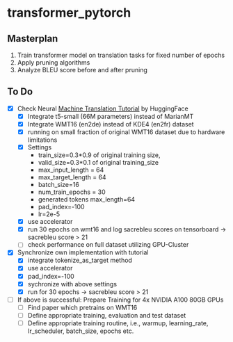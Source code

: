 # transformer_pytorch

## Masterplan
1. Train transformer model on translation tasks for fixed number of epochs
2. Apply pruning algorithms
3. Analyze BLEU score before and after pruning



## To Do
* [x] Check Neural [Machine Translation Tutorial](https://huggingface.co/course/chapter7/4?fw=pt) by HuggingFace
	- [x] Integrate t5-small (66M parameters) instead of MarianMT 
	- [x] Integrate WMT16 (en2de) instead of KDE4 (en2fr) dataset
	- [x] running on small fraction of original WMT16 dataset due to hardware limitations
	- [x] Settings
		- train_size=0.3*0.9 of original training size, 
		- valid_size=0.3*0.1 of original training_size
		- max_input_length = 64
		- max_target_length = 64
		- batch_size=16
		- num_train_epochs = 30
		- generated tokens max_length=64
		- pad_index=-100
		- lr=2e-5
	- [x] use accelerator 
	- [x] run 30 epochs on wmt16 and log sacrebleu scores on tensorboard -> sacrebleu score > 21
	- [ ] check performance on full dataset utilizing GPU-Cluster

* [x] Synchronize own implementation with tutorial 
	- [x] integrate tokenize_as_target method
	- [x] use accelerator 
	- [x] pad_index=-100
	- [x] sychronize with above settings
	- [x] run for 30 epochs -> sacrebleu score > 21

* [ ] If above is successful: Prepare Training for 4x NVIDIA A100 80GB GPUs
    - [ ] Find paper which pretrains on WMT16
    - [ ] Define appropriate training, evaluation and test dataset
    - [ ] Define appropriate training routine, i.e., warmup, learning_rate, lr_scheduler, batch_size, epochs etc.
